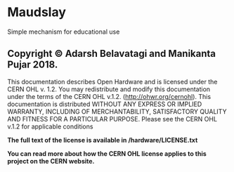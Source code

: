 # Maudslay
Simple mechanism for educational use

## Copyright © Adarsh Belavatagi and Manikanta Pujar 2018.
This documentation describes Open Hardware and is licensed under the CERN OHL v. 1.2.
You may redistribute and modify this documentation under the terms of the CERN OHL v.1.2. (http://ohwr.org/cernohl). This documentation is distributed WITHOUT ANY EXPRESS OR IMPLIED WARRANTY, INCLUDING OF MERCHANTABILITY, SATISFACTORY QUALITY AND FITNESS FOR A PARTICULAR PURPOSE. Please see the CERN OHL v.1.2 for applicable conditions

**The full text of the license is available in /hardware/LICENSE.txt**

**You can read more about how the CERN OHL license applies to this project on the CERN website.**
